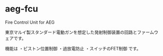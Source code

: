 aeg-fcu
=======

Fire Control Unit for AEG

東京マルイ製スタンダード電動ガンを想定した発射制御装置の回路とファームウェアです。

機能は
・ピストン位置制御
・過放電防止
・スイッチのFET制御
です。


